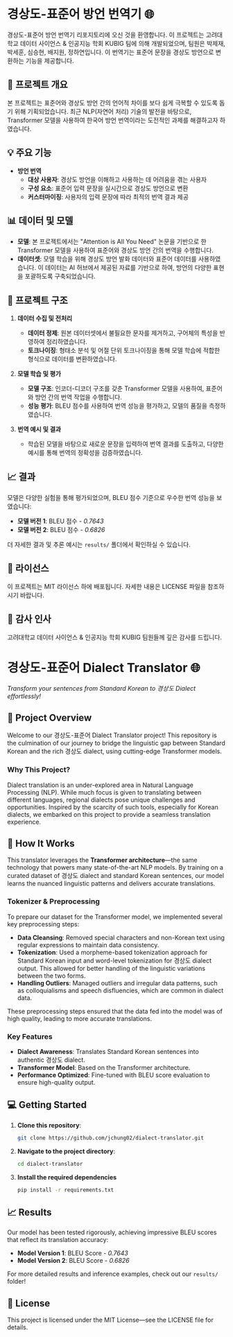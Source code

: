 # **경상도-표준어 방언 번역기** 🌐

경상도-표준어 방언 번역기 리포지토리에 오신 것을 환영합니다. 이 프로젝트는 고려대학교 데이터 사이언스 & 인공지능 학회 KUBIG 팀에 의해 개발되었으며, 팀원은 박제재, 박세훈, 심승현, 배지원, 정하연입니다. 이 번역기는 표준어 문장을 경상도 방언으로 변환하는 기능을 제공합니다.

## 📄 **프로젝트 개요**
본 프로젝트는 표준어와 경상도 방언 간의 언어적 차이를 보다 쉽게 극복할 수 있도록 돕기 위해 기획되었습니다. 최근 NLP(자연어 처리) 기술의 발전을 바탕으로, Transformer 모델을 사용하여 한국어 방언 번역이라는 도전적인 과제를 해결하고자 하였습니다.

## 💡 **주요 기능**

- **방언 번역**  
  - **대상 사용자**: 경상도 방언을 이해하고 사용하는 데 어려움을 겪는 사용자
  - **구성 요소**: 표준어 입력 문장을 실시간으로 경상도 방언으로 변환
  - **커스터마이징**: 사용자의 입력 문장에 따라 최적의 번역 결과 제공

## 📊 **데이터 및 모델**

- **모델**: 본 프로젝트에서는 "Attention is All You Need" 논문을 기반으로 한 Transformer 모델을 사용하여 표준어와 경상도 방언 간의 번역을 수행합니다.
- **데이터셋**: 모델 학습을 위해 경상도 방언 발화 데이터와 표준어 데이터를 사용하였습니다. 이 데이터는 AI 허브에서 제공된 자료를 기반으로 하여, 방언의 다양한 표현을 포괄하도록 구축되었습니다.

## 📂 **프로젝트 구조**

1. **데이터 수집 및 전처리**
   - **데이터 정제**: 원본 데이터셋에서 불필요한 문자를 제거하고, 구어체의 특성을 반영하여 정리하였습니다.
   - **토크나이징**: 형태소 분석 및 어절 단위 토크나이징을 통해 모델 학습에 적합한 형식으로 데이터를 변환하였습니다.

2. **모델 학습 및 평가**
   - **모델 구조**: 인코더-디코더 구조를 갖춘 Transformer 모델을 사용하여, 표준어와 방언 간의 번역 작업을 수행합니다.
   - **성능 평가**: BLEU 점수를 사용하여 번역 성능을 평가하고, 모델의 품질을 측정하였습니다.

3. **번역 예시 및 결과**
   - 학습된 모델을 바탕으로 새로운 문장을 입력하여 번역 결과를 도출하고, 다양한 예시를 통해 번역의 정확성을 검증하였습니다.

## 📈 **결과**
모델은 다양한 실험을 통해 평가되었으며, BLEU 점수 기준으로 우수한 번역 성능을 보였습니다:

- **모델 버전 1**: BLEU 점수 - *0.7643*
- **모델 버전 2**: BLEU 점수 - *0.6826*

더 자세한 결과 및 추론 예시는 `results/` 폴더에서 확인하실 수 있습니다.

## 📄 **라이선스**
이 프로젝트는 MIT 라이선스 하에 배포됩니다. 자세한 내용은 LICENSE 파일을 참조하시기 바랍니다.

## 🙏 **감사 인사**
고려대학교 데이터 사이언스 & 인공지능 학회 KUBIG 팀원들께 깊은 감사를 드립니다.

# **경상도-표준어 Dialect Translator** 🌐
*Transform your sentences from Standard Korean to 경상도 Dialect effortlessly!*

## 🚀 **Project Overview**
Welcome to our 경상도-표준어 Dialect Translator project! This repository is the culmination of our journey to bridge the linguistic gap between Standard Korean and the rich 경상도 dialect, using cutting-edge Transformer models. 

### **Why This Project?**
Dialect translation is an under-explored area in Natural Language Processing (NLP). While much focus is given to translating between different languages, regional dialects pose unique challenges and opportunities. Inspired by the scarcity of such tools, especially for Korean dialects, we embarked on this project to provide a seamless translation experience.

## 🧠 **How It Works**
This translator leverages the **Transformer architecture**—the same technology that powers many state-of-the-art NLP models. By training on a curated dataset of 경상도 dialect and standard Korean sentences, our model learns the nuanced linguistic patterns and delivers accurate translations.

### **Tokenizer & Preprocessing**
To prepare our dataset for the Transformer model, we implemented several key preprocessing steps:

- **Data Cleansing**: Removed special characters and non-Korean text using regular expressions to maintain data consistency.
- **Tokenization**: Used a morpheme-based tokenization approach for Standard Korean input and word-level tokenization for 경상도 dialect output. This allowed for better handling of the linguistic variations between the two forms.
- **Handling Outliers**: Managed outliers and irregular data patterns, such as colloquialisms and speech disfluencies, which are common in dialect data.

These preprocessing steps ensured that the data fed into the model was of high quality, leading to more accurate translations.

### **Key Features**
- **Dialect Awareness**: Translates Standard Korean sentences into authentic 경상도 dialect.
- **Transformer Model**: Based on the Transformer architecture.
- **Performance Optimized**: Fine-tuned with BLEU score evaluation to ensure high-quality output.
<!--
## 📊 **Project Structure**
Here's a brief overview of what you'll find in this repository:

- **`data/`**: Contains the dataset used for training, including pre-processed and tokenized data.
- **`models/`**: Houses the Transformer models and training scripts.
- **`inference/`**: Tools for testing the model on new input sentences.
- **`notebooks/`**: Jupyter notebooks with exploratory data analysis, model training, and evaluation.
-->
## 💻 **Getting Started**
1. **Clone this repository**:
   ```bash
   git clone https://github.com/jchung02/dialect-translator.git
2. **Navigate to the project directory**:
   ```bash
   cd dialect-translator
3. **Install the required dependencies**
   ```bash
   pip install -r requirements.txt
## 📈 **Results**
Our model has been tested rigorously, achieving impressive BLEU scores that reflect its translation accuracy:

- **Model Version 1**: BLEU Score - *0.7643*
- **Model Version 2**: BLEU Score - *0.6826*

For more detailed results and inference examples, check out our `results/` folder!

## 📄 **License**
This project is licensed under the MIT License—see the LICENSE file for details.
